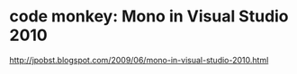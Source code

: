<!--
id: 228231380
link: http://kevinisom.info/post/228231380/code-monkey-mono-in-visual-studio-2010
slug: code-monkey-mono-in-visual-studio-2010
date: Sat Oct 31 2009 09:55:59 GMT+1300 (NZDT)
raw: {"blog_name":"kevinisom","id":228231380,"post_url":"http://kevinisom.info/post/228231380/code-monkey-mono-in-visual-studio-2010","slug":"code-monkey-mono-in-visual-studio-2010","type":"link","date":"2009-10-30 20:55:59 GMT","timestamp":1256936159,"state":"published","format":"html","reblog_key":"Us2cokCF","tags":[],"short_url":"http://tmblr.co/Zw68YyDceZK","highlighted":[],"feed_item":"http://jpobst.blogspot.com/2009/06/mono-in-visual-studio-2010.html","from_feed_id":"650234","note_count":0,"title":"code monkey: Mono in Visual Studio 2010","url":"http://jpobst.blogspot.com/2009/06/mono-in-visual-studio-2010.html","description":""}
publish: 2009-10-031
tags: 
title: code monkey: Mono in Visual Studio 2010
-->


code monkey: Mono in Visual Studio 2010
=======================================

<http://jpobst.blogspot.com/2009/06/mono-in-visual-studio-2010.html>

